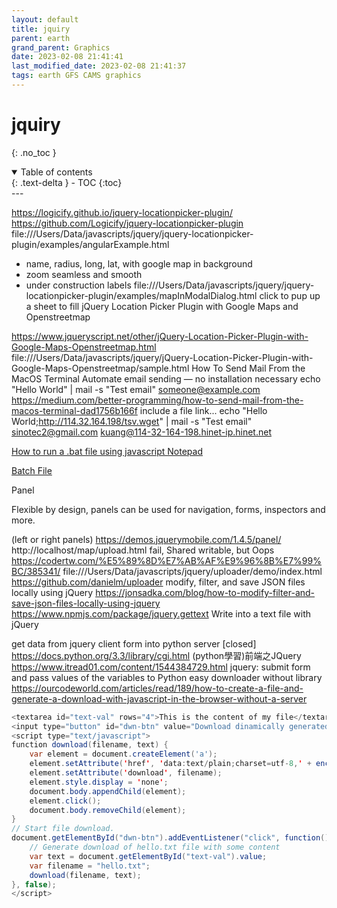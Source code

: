 ```yaml
---
layout: default
title: jquiry
parent: earth
grand_parent: Graphics
date: 2023-02-08 21:41:41
last_modified_date: 2023-02-08 21:41:37
tags: earth GFS CAMS graphics
---
```


# jquiry
{: .no_toc }

<details open markdown="block">
  <summary>
    Table of contents
  </summary>
  {: .text-delta }
- TOC
{:toc}
</details>
---



https://logicify.github.io/jquery-locationpicker-plugin/
https://github.com/Logicify/jquery-locationpicker-plugin
file:///Users/Data/javascripts/jquery/jquery-locationpicker-plugin/examples/angularExample.html
* name, radius, long, lat, with google map in background
* zoom seamless and smooth
* under construction labels
file:///Users/Data/javascripts/jquery/jquery-locationpicker-plugin/examples/mapInModalDialog.html
click to pup up a sheet to fill
jQuery Location Picker Plugin with Google Maps and Openstreetmap

https://www.jqueryscript.net/other/jQuery-Location-Picker-Plugin-with-Google-Maps-Openstreetmap.html
file:///Users/Data/javascripts/jquery/jQuery-Location-Picker-Plugin-with-Google-Maps-Openstreetmap/sample.html
How To Send Mail From the MacOS Terminal
Automate email sending — no installation necessary
echo "Hello World" | mail -s "Test email" someone@example.com
https://medium.com/better-programming/how-to-send-mail-from-the-macos-terminal-dad1756b166f
include a file link...
echo "Hello World;http://114.32.164.198/tsv.wget" | mail -s "Test email" sinotec2@gmail.com
kuang@114-32-164-198.hinet-ip.hinet.net

<a href="file://server/share/path/file.bat">
How to run a .bat file using javascript

<html>
<head>
<script type="text/javascript">
function runApp(which) {
  WshShell = new ActiveXObject("WScript.Shell");
  WshShell.Run (which,1,true);
}
</script>
</head>
<body>
<!-- Two ways to create a link to run the app. -->
<font onClick="runApp('file:C:/path/to/batfile.bat');" style="cursor: hand;"><u>Notepad</u>  </font>


<!-- Or use <a> descriptor -->
<a href="runApp('file://c:/test.bat');">Batch File</a>
</body>
</html>

Panel

Flexible by design, panels can be used for navigation, forms, inspectors and more.

(left or right panels)
https://demos.jquerymobile.com/1.4.5/panel/
http://localhost/map/upload.html
fail, Shared writable, but Oops
https://codertw.com/%E5%89%8D%E7%AB%AF%E9%96%8B%E7%99%BC/385341/
file:///Users/Data/javascripts/jquery/uploader/demo/index.html
https://github.com/danielm/uploader
modify, filter, and save JSON files locally using jQuery
https://jonsadka.com/blog/how-to-modify-filter-and-save-json-files-locally-using-jquery
https://www.npmjs.com/package/jquery.gettext
Write into a text file with jQuery

get data from jquery client form into python server [closed]
https://docs.python.org/3.3/library/cgi.html
(python學習)前端之JQuery
https://www.itread01.com/content/1544384729.html
jquery: submit form and pass values of the variables to Python
easy downloader without library
https://ourcodeworld.com/articles/read/189/how-to-create-a-file-and-generate-a-download-with-javascript-in-the-browser-without-a-server

```java
<textarea id="text-val" rows="4">This is the content of my file</textarea><br/>
<input type="button" id="dwn-btn" value="Download dinamically generated text file"/>
<script type="text/javascript">
function download(filename, text) {
    var element = document.createElement('a');
    element.setAttribute('href', 'data:text/plain;charset=utf-8,' + encodeURIComponent(text));
    element.setAttribute('download', filename);
    element.style.display = 'none';
    document.body.appendChild(element);
    element.click();
    document.body.removeChild(element);
}
// Start file download.
document.getElementById("dwn-btn").addEventListener("click", function(){
    // Generate download of hello.txt file with some content
    var text = document.getElementById("text-val").value;
    var filename = "hello.txt";
    download(filename, text);
}, false);
</script>
```

